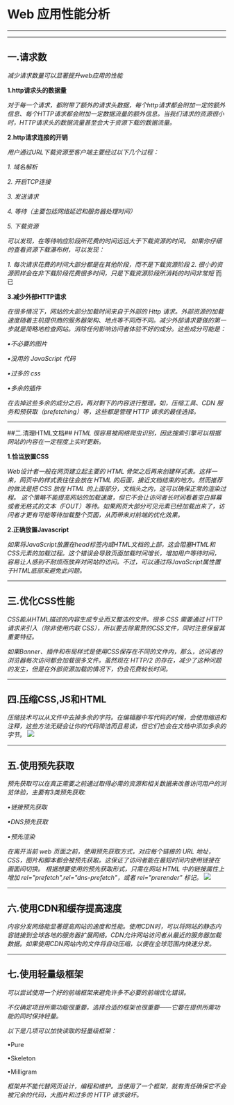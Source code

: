 # Web 应用性能分析 #



----------

----------


## 一.请求数 ##
*减少请求数量可以显著提升web应用的性能*

**1.http请求头的数据量**

*对于每一个请求，都附带了额外的请求头数据，每个http请求都会附加一定的额外信息、每个HTTP请求都会附加一定数据流量的额外信息。当我们请求的资源很小时，HTTP请求头的数据流量甚至会大于资源下载的数据流量。*

**2.http请求连接的开销**

*用户通过URL下载资源至客户端主要经过以下几个过程：* 

*1. 域名解析*
 
*2. 开启TCP连接*   

*3. 发送请求*  

*4. 等待（主要包括网络延迟和服务器处理时间）*  

*5. 下载资源*

*可以发现，在等待响应阶段所花费的时间远远大于下载资源的时间。 如果你仔细的查看资源下载瀑布树，可以发现：* 

*1. 每次请求花费的时间大部分都是在其他阶段，而不是下载资源阶段* 
*2. 很小的资源照样会在非下载阶段花费很多时间，只是下载资源阶段所消耗的时间非常短*
而已

**3.减少外部HTTP请求**

*在很多情况下，网站的大部分加载时间来自于外部的 Http 请求。外部资源的加载速度随着主机提供商的服务器架构、地点等不同而不同。减少外部请求要做的第一步就是简略地检查网站。消除任何影响访问者体验不好的成分。这些成分可能是：*

*•不必要的图片*


*•没用的 JavaScript 代码*


*•过多的 css*


*•多余的插件*


*在去掉这些多余的成分之后，再对剩下的内容进行整理，如，压缩工具、CDN 服务和预获取（prefetching）等，这些都是管理 HTTP 请求的最佳选择。*

----------
##二.清理HTML文档##
*HTML 很容易被网络爬虫识别，因此搜索引擎可以根据网站的内容在一定程度上实时更新。*

**1.恰当放置CSS**

*Web设计者一般在网页建立起主要的 HTML 骨架之后再来创建样式表。这样一来，网页中的样式表往往会放在 HTML 的后面，接近文档结束的地方。然而推荐的做法是把 CSS 放在 HTML 的上面部分，文档头之内，这可以确保正常的渲染过程。*
*这个策略不能提高网站的加载速度，但它不会让访问者长时间看着空白屏幕或者无格式的文本（FOUT）等待。如果网页大部分可见元素已经加载出来了，访问者才更有可能等待加载整个页面，从而带来对前端的优化效果。*

**2.正确放置Javascript**

*如果将JavaScript放置在head标签内或HTML文档的上部，这会阻塞HTML和CSS元素的加载过程。这个错误会导致页面加载时间增长，增加用户等待时间，容易让人感到不耐烦而放弃对网站的访问。不过，可以通过将JavaScript属性置于HTML底部来避免此问题。*

----------
## 三.优化CSS性能 ##
*CSS能从HTML描述的内容生成专业而又整洁的文件。很多 CSS 需要通过 HTTP 请求来引入（除非使用内联 CSS），所以要去除累赘的CSS文件，同时注意保留其重要特征。*

*如果Banner、插件和布局样式是使用CSS保存在不同的文件内，那么，访问者的浏览器每次访问都会加载很多文件。虽然现在 HTTP/2 的存在，减少了这种问题的发生，但是在外部资源加载的情况下，仍会花费较长时间。*

----------
## 四.压缩CSS,JS和HTML ##
*压缩技术可以从文件中去掉多余的字符。在编辑器中写代码的时候，会使用缩进和注释，这些方法无疑会让你的代码简洁而且易读，但它们也会在文档中添加多余的字节。*
![](http://i.imgur.com/Lg5EBYu.png)


----------
## 五.使用预先获取 ##
*预先获取可以在真正需要之前通过取得必需的资源和相关数据来改善访问用户的浏览体验，主要有3类预先获取:*

*•链接预先获取*


*•DNS预先获取*


*•预先渲染*


*在离开当前 web 页面之前，使用预先获取方式，对应每个链接的 URL 地址，CSS，图片和脚本都会被预先获取。这保证了访问者能在最短时间内使用链接在画面间切换。*
*根据想要使用的预先获取形式，只需在网站 HTML 中的链接属性上增加 rel="prefetch",rel="dns-prefetch"，或者 rel="prerender" 标记。*
![](http://i.imgur.com/B16tyJv.png)


----------
## 六.使用CDN和缓存提高速度 ##
*内容分发网络能显著提高网站的速度和性能。使用CDN时，可以将网站的静态内容链接到全球各地的服务器扩展网络。CDN允许网站访问者从最近的服务器加载数据。如果使用CDN网站内的文件将自动压缩，以便在全球范围内快速分发。*


----------
## 七.使用轻量级框架 ##
*可以尝试使用一个好的前端框架来避免许多不必要的前端优化错误。*

*不仅确定项目所需功能很重要，选择合适的框架也很重要——它要在提供所需功能的同时保持轻量。*

*以下是几项可以加快读取的轻量级框架：*

•Pure


•Skeleton


•Milligram


*框架并不能代替网页设计，编程和维护。当使用了一个框架，就有责任确保它不会被冗余的代码，大图片和过多的 HTTP 请求破坏。*